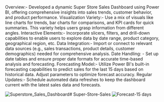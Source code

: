 
Overview:- 
    Developed a dynamic Super Store Sales Dashboard using Power BI, offering comprehensive insights into sales trends, customer behavior, and product performance.
 Visualization Variety:-
     Use a mix of visuals like line charts for trends, bar charts for comparisons, and KPI cards for quick summaries. This variety helps users grasp information from      different angles.
Interactive Elements:- 
      Incorporate slicers, filters, and drill-down capabilities to enable users to explore data by date range, product category, geographical region, etc.
Data Integration:-
      Import or connect to relevant data sources (e.g., sales transactions, product details, customer demographics) needed for comprehensive analysis.
Date Handling: - 
      Set up date tables and ensure proper date formats for accurate time-based analysis and forecasting.
Forecasting Model:-
      Utilize Power BI's built-in forecasting capabilities to predict sales for the last 15 days based on historical data. Adjust parameters to optimize forecast           accuracy.
Regular Updates:- 
      Schedule automated data refreshes to keep the dashboard current with the latest sales data and forecasts.

![Superstore_Sales_Dashboard](https://github.com/user-attachments/assets/cda2ec60-fd69-46c1-b8b2-596f8f0f3db8)# Super-Store-Sales
![Forecast-15 days](https://github.com/user-attachments/assets/e5a89cab-546a-4dfe-a84c-40950ba14f9b)

